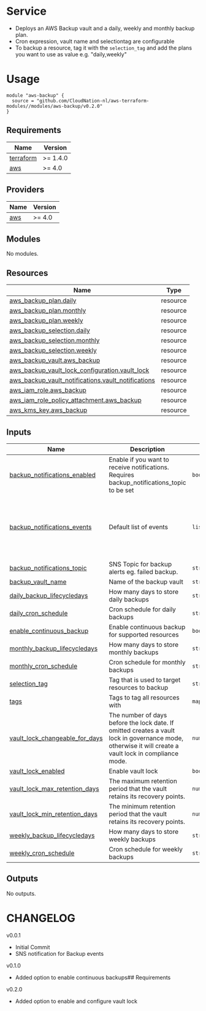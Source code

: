 # Service
- Deploys an AWS Backup vault and a daily, weekly and monthly backup plan.
- Cron expression, vault name and selectiontag are configurable
- To backup a resource, tag it with the `selection_tag` and add the plans you want to use as value e.g. "daily,weekly"

# Usage

```
module "aws-backup" {
  source = "github.com/CloudNation-nl/aws-terraform-modules//modules/aws-backup/v0.2.0"
}
```

<!-- BEGIN_TF_DOCS -->
## Requirements

| Name | Version |
|------|---------|
| <a name="requirement_terraform"></a> [terraform](#requirement\_terraform) | >= 1.4.0 |
| <a name="requirement_aws"></a> [aws](#requirement\_aws) | >= 4.0 |

## Providers

| Name | Version |
|------|---------|
| <a name="provider_aws"></a> [aws](#provider\_aws) | >= 4.0 |

## Modules

No modules.

## Resources

| Name | Type |
|------|------|
| [aws_backup_plan.daily](https://registry.terraform.io/providers/hashicorp/aws/latest/docs/resources/backup_plan) | resource |
| [aws_backup_plan.monthly](https://registry.terraform.io/providers/hashicorp/aws/latest/docs/resources/backup_plan) | resource |
| [aws_backup_plan.weekly](https://registry.terraform.io/providers/hashicorp/aws/latest/docs/resources/backup_plan) | resource |
| [aws_backup_selection.daily](https://registry.terraform.io/providers/hashicorp/aws/latest/docs/resources/backup_selection) | resource |
| [aws_backup_selection.monthly](https://registry.terraform.io/providers/hashicorp/aws/latest/docs/resources/backup_selection) | resource |
| [aws_backup_selection.weekly](https://registry.terraform.io/providers/hashicorp/aws/latest/docs/resources/backup_selection) | resource |
| [aws_backup_vault.aws_backup](https://registry.terraform.io/providers/hashicorp/aws/latest/docs/resources/backup_vault) | resource |
| [aws_backup_vault_lock_configuration.vault_lock](https://registry.terraform.io/providers/hashicorp/aws/latest/docs/resources/backup_vault_lock_configuration) | resource |
| [aws_backup_vault_notifications.vault_notifications](https://registry.terraform.io/providers/hashicorp/aws/latest/docs/resources/backup_vault_notifications) | resource |
| [aws_iam_role.aws_backup](https://registry.terraform.io/providers/hashicorp/aws/latest/docs/resources/iam_role) | resource |
| [aws_iam_role_policy_attachment.aws_backup](https://registry.terraform.io/providers/hashicorp/aws/latest/docs/resources/iam_role_policy_attachment) | resource |
| [aws_kms_key.aws_backup](https://registry.terraform.io/providers/hashicorp/aws/latest/docs/resources/kms_key) | resource |

## Inputs

| Name | Description | Type | Default | Required |
|------|-------------|------|---------|:--------:|
| <a name="input_backup_notifications_enabled"></a> [backup\_notifications\_enabled](#input\_backup\_notifications\_enabled) | Enable if you want to receive notifications. Requires backup\_notifications\_topic to be set | `bool` | `false` | no |
| <a name="input_backup_notifications_events"></a> [backup\_notifications\_events](#input\_backup\_notifications\_events) | Default list of events | `list(string)` | <pre>[<br>  "BACKUP_JOB_FAILED",<br>  "RESTORE_JOB_FAILED",<br>  "COPY_JOB_FAILED",<br>  "S3_BACKUP_OBJECT_FAILED",<br>  "S3_RESTORE_OBJECT_FAILED"<br>]</pre> | no |
| <a name="input_backup_notifications_topic"></a> [backup\_notifications\_topic](#input\_backup\_notifications\_topic) | SNS Topic for backup alerts eg. failed backup. | `string` | `null` | no |
| <a name="input_backup_vault_name"></a> [backup\_vault\_name](#input\_backup\_vault\_name) | Name of the backup vault | `string` | `"my-backup-vault"` | no |
| <a name="input_daily_backup_lifecycledays"></a> [daily\_backup\_lifecycledays](#input\_daily\_backup\_lifecycledays) | How many days to store daily backups | `string` | `7` | no |
| <a name="input_daily_cron_schedule"></a> [daily\_cron\_schedule](#input\_daily\_cron\_schedule) | Cron schedule for daily backups | `string` | `"cron(0 12 ? * * *)"` | no |
| <a name="input_enable_continuous_backup"></a> [enable\_continuous\_backup](#input\_enable\_continuous\_backup) | Enable continuous backup for supported resources | `bool` | `false` | no |
| <a name="input_monthly_backup_lifecycledays"></a> [monthly\_backup\_lifecycledays](#input\_monthly\_backup\_lifecycledays) | How many days to store monthly backups | `string` | `366` | no |
| <a name="input_monthly_cron_schedule"></a> [monthly\_cron\_schedule](#input\_monthly\_cron\_schedule) | Cron schedule for monthly backups | `string` | `"cron(0 12 1 * ? *)"` | no |
| <a name="input_selection_tag"></a> [selection\_tag](#input\_selection\_tag) | Tag that is used to target resources to backup | `string` | `"backup"` | no |
| <a name="input_tags"></a> [tags](#input\_tags) | Tags to tag all resources with | `map(any)` | `null` | no |
| <a name="input_vault_lock_changeable_for_days"></a> [vault\_lock\_changeable\_for\_days](#input\_vault\_lock\_changeable\_for\_days) | The number of days before the lock date. If omitted creates a vault lock in governance mode, otherwise it will create a vault lock in compliance mode. | `number` | `null` | no |
| <a name="input_vault_lock_enabled"></a> [vault\_lock\_enabled](#input\_vault\_lock\_enabled) | Enable vault lock | `bool` | `false` | no |
| <a name="input_vault_lock_max_retention_days"></a> [vault\_lock\_max\_retention\_days](#input\_vault\_lock\_max\_retention\_days) | The maximum retention period that the vault retains its recovery points. | `number` | `null` | no |
| <a name="input_vault_lock_min_retention_days"></a> [vault\_lock\_min\_retention\_days](#input\_vault\_lock\_min\_retention\_days) | The minimum retention period that the vault retains its recovery points. | `number` | `null` | no |
| <a name="input_weekly_backup_lifecycledays"></a> [weekly\_backup\_lifecycledays](#input\_weekly\_backup\_lifecycledays) | How many days to store weekly backups | `string` | `31` | no |
| <a name="input_weekly_cron_schedule"></a> [weekly\_cron\_schedule](#input\_weekly\_cron\_schedule) | Cron schedule for weekly backups | `string` | `"cron(0 12 ? * 1 *)"` | no |

## Outputs

No outputs.
<!-- END_TF_DOCS -->

# CHANGELOG

v0.0.1
- Initial Commit
- SNS notification for Backup events

v0.1.0 
- Added option to enable continuous backups## Requirements

v0.2.0
- Added option to enable and configure vault lock
